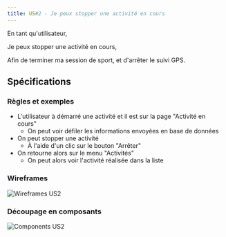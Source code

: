 ```yaml
---
title: US#2 - Je peux stopper une activité en cours
---
```


En tant qu'utilisateur,

Je peux stopper une activité en cours,

Afin de terminer ma session de sport, et d'arrêter le suivi GPS.

## Spécifications

### Règles et exemples

- L'utilisateur à démarré une activité et il est sur la page "Activité en cours"
  - On peut voir défiler les informations envoyées en base de données
- On peut stopper une activité
  - À l'aide d'un clic sur le bouton "Arrêter"
- On retourne alors sur le menu "Activités"
  - On peut alors voir l'activité réalisée dans la liste

### Wireframes

![Wireframes US2](/img/us2_wireframes.PNG)

### Découpage en composants

![Components US2](/img/us2_components.PNG)